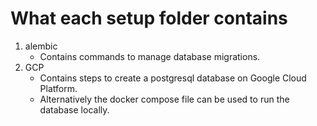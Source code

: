 # What each setup folder contains

1. alembic  
   - Contains commands to manage database migrations.
2. GCP
   - Contains steps to create a postgresql database on Google Cloud Platform.
   - Alternatively the docker compose file can be used to run the database locally.
